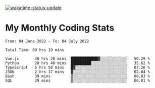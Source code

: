 [![wakatime-status-update](https://github.com/noopurphalak/noopurphalak/workflows/wakatime-status-update/badge.svg)](https://github.com/noopurphalak/noopurphalak/actions/workflows/main.yml)

# My Monthly Coding Stats

<!--START_SECTION:waka-->

```text
From: 04 June 2022 - To: 04 July 2022

Total Time: 80 hrs 19 mins

Vue.js       40 hrs 28 mins  ████████████▓░░░░░░░░░░░░   50.29 %
Python       28 hrs 40 mins  █████████░░░░░░░░░░░░░░░░   35.62 %
TypeScript   5 hrs 50 mins   █▓░░░░░░░░░░░░░░░░░░░░░░░   07.26 %
JSON         2 hrs 17 mins   ▓░░░░░░░░░░░░░░░░░░░░░░░░   02.84 %
Bash         39 mins         ▒░░░░░░░░░░░░░░░░░░░░░░░░   00.83 %
SQL          39 mins         ▒░░░░░░░░░░░░░░░░░░░░░░░░   00.81 %
```

<!--END_SECTION:waka-->
